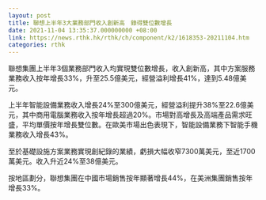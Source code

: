 ```yaml
---
layout: post
title: 聯想上半年3大業務部門收入創新高　錄得雙位數增長
date: 2021-11-04 13:35:37.000000000 +08:00
link: https://news.rthk.hk/rthk/ch/component/k2/1618353-20211104.htm
categories: rthk
---
```


聯想集團上半年3個業務部門收入均實現雙位數增長，收入創新高，其中方案服務業務收入按年增長33%，升至25.5億美元，經營溢利增長41%，達到5.48億美元。

上半年智能設備業務收入增長24%至300億美元，經營溢利提升38%至22.6億美元，其中商用電腦業務收入按年增長超過20%。市場對高增長及高端產品需求旺盛，平均單價按年增長雙位數。在歐美市場出色表現下，智能設備業務下智能手機業務收入增長43%。

至於基礎設施方案業務實現創紀錄的業績，虧損大幅收窄7300萬美元，至近1700萬美元。收入升近24%至38億美元。

按地區劃分，聯想集團在中國市場銷售按年顯著增長44%，在美洲集團銷售按年增長33%。

